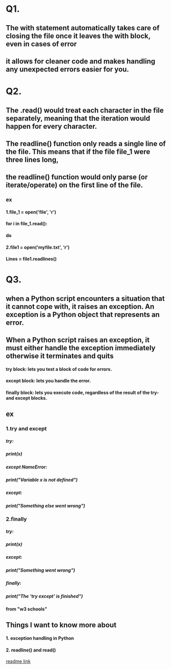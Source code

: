 # Q1.
## The with statement automatically takes care of closing the file once it leaves the with block, even in cases of error
## it allows for cleaner code and makes handling any unexpected errors easier for you.
# Q2.
## The .read() would treat each character in the file separately, meaning that the iteration would happen for every character.
## The readline() function only reads a single line of the file. This means that if the file file_1 were three lines long,
## the readline() function would only parse (or iterate/operate) on the first line of the file.
### ex
#### 1.file_1 = open('file', 'r')
#### for i in file_1.read():
#### do
#### 2.file1 = open('myfile.txt', 'r')
#### Lines = file1.readlines()
# Q3.
## when a Python script encounters a situation that it cannot cope with, it raises an exception. An exception is a Python object that represents an error.
## When a Python script raises an exception, it must either handle the exception immediately otherwise it terminates and quits
#### try block: lets you test a block of code for errors.
#### except block: lets you handle the error.
#### finally block: lets you execute code, regardless of the result of the try- and except blocks.
## ex 
### 1.try and except
##### try:
#####   print(x)
##### except NameError:
#####   print("Variable x is not defined")
##### except:
#####   print("Something else went wrong")
### 2.finally
##### try:
#####   print(x)
##### except:
#####   print("Something went wrong")
##### finally:
#####   print("The 'try except' is finished")
 #### from "w3 schools"
 ## Things I want to know more about
#### 1. exception handling in Python
#### 2. readline() and read()
[readme link](https://github.com/Ahmadlotfyfalah1998/reading-notes/blob/main/read-class03.md)

